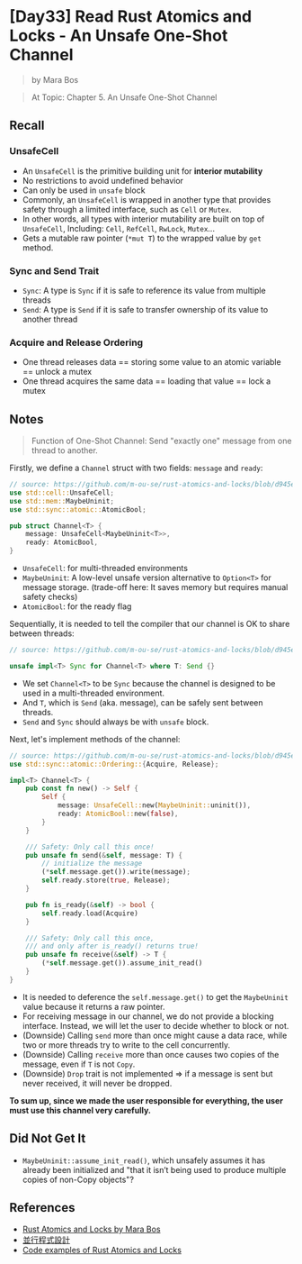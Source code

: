 # [Day33] Read Rust Atomics and Locks - An Unsafe One-Shot Channel

> by Mara Bos

> At Topic: Chapter 5. An Unsafe One-Shot Channel

## Recall

### UnsafeCell

- An `UnsafeCell` is the primitive building unit for **interior mutability**
- No restrictions to avoid undefined behavior
- Can only be used in `unsafe` block
- Commonly, an `UnsafeCell` is wrapped in another type that provides safety through a limited interface, such as `Cell` or `Mutex`.
- In other words, all types with interior mutability are built on top of `UnsafeCell`, Including: `Cell`, `RefCell`, `RwLock`, `Mutex`...
- Gets a mutable raw pointer (`*mut T`) to the wrapped value by `get` method.

### Sync and Send Trait

- `Sync`: A type is `Sync` if it is safe to reference its value from multiple threads
- `Send`: A type is `Send` if it is safe to transfer ownership of its value to another thread

### Acquire and Release Ordering

- One thread releases data == storing some value to an atomic variable == unlock a mutex
- One thread acquires the same data == loading that value == lock a mutex

## Notes

> Function of One-Shot Channel: Send "exactly one" message from one thread to another.

Firstly, we define a `Channel` struct with two fields: `message` and `ready`:

```rust
// source: https://github.com/m-ou-se/rust-atomics-and-locks/blob/d945e828bd08719a2d7cb6d758be4611bd90ba2b/src/ch5_channels/s2_unsafe.rs
use std::cell::UnsafeCell;
use std::mem::MaybeUninit;
use std::sync::atomic::AtomicBool;

pub struct Channel<T> {
    message: UnsafeCell<MaybeUninit<T>>,
    ready: AtomicBool,
}
```

- `UnsafeCell`: for multi-threaded environments
- `MaybeUninit`: A low-level unsafe version alternative to `Option<T>` for message storage. (trade-off here: It saves memory but requires manual safety checks)
- `AtomicBool`: for the ready flag

Sequentially, it is needed to tell the compiler that our channel is OK to share between threads:

```rust
// source: https://github.com/m-ou-se/rust-atomics-and-locks/blob/d945e828bd08719a2d7cb6d758be4611bd90ba2b/src/ch5_channels/s2_unsafe.rs

unsafe impl<T> Sync for Channel<T> where T: Send {}
```

- We set `Channel<T>` to be `Sync` because the channel is designed to be used in a multi-threaded environment.
- And `T`, which is `Send` (aka. message), can be safely sent between threads.
- `Send` and `Sync` should always be with `unsafe` block.

Next, let's implement methods of the channel:

```rust
// source: https://github.com/m-ou-se/rust-atomics-and-locks/blob/d945e828bd08719a2d7cb6d758be4611bd90ba2b/src/ch5_channels/s2_unsafe.rs
use std::sync::atomic::Ordering::{Acquire, Release};

impl<T> Channel<T> {
    pub const fn new() -> Self {
        Self {
            message: UnsafeCell::new(MaybeUninit::uninit()),
            ready: AtomicBool::new(false),
        }
    }

    /// Safety: Only call this once!
    pub unsafe fn send(&self, message: T) {
        // initialize the message
        (*self.message.get()).write(message);
        self.ready.store(true, Release);
    }

    pub fn is_ready(&self) -> bool {
        self.ready.load(Acquire)
    }

    /// Safety: Only call this once,
    /// and only after is_ready() returns true!
    pub unsafe fn receive(&self) -> T {
        (*self.message.get()).assume_init_read()
    }
}
```

- It is needed to deference the `self.message.get()` to get the `MaybeUninit` value because it returns a raw pointer.
- For receiving message in our channel, we do not provide a blocking interface. Instead, we will let the user to decide whether to block or not.
- (Downside) Calling `send` more than once might cause a data race, while two or more threads try to write to the cell concurrently.
- (Downside) Calling `receive` more than once causes two copies of the message, even if `T` is not `Copy`.
- (Downside) `Drop` trait is not implemented => if a message is sent but never received, it will never be dropped.

**To sum up, since we made the user responsible for everything, the user must use this channel very carefully.**

## Did Not Get It

- `MaybeUninit::assume_init_read()`, which unsafely assumes it has already been initialized and "that it isn’t being used to produce multiple copies of non-Copy objects"?

## References

- [Rust Atomics and Locks by Mara Bos](https://marabos.nl/atomics/)
- [並行程式設計](https://hackmd.io/@sysprog/concurrency/https%3A%2F%2Fhackmd.io%2F%40sysprog%2FS1AMIFt0D)
- [Code examples of Rust Atomics and Locks](https://github.com/m-ou-se/rust-atomics-and-locks)
